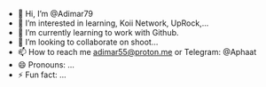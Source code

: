 - 👋 Hi, I’m @Adimar79
- 👀 I’m interested in learning, Koii Network, UpRock,...
- 🌱 I’m currently learning to work with Github.
- 💞️ I’m looking to collaborate on shoot...
- 📫 How to reach me adimar55@proton.me or Telegram: @Aphaat
- 😄 Pronouns: ...
- ⚡ Fun fact: ...

<!---
Adimar79/Adimar79 is a ✨ special ✨ repository because its `README.md` (this file) appears on your GitHub profile.
You can click the Preview link to take a look at your changes.
--->

